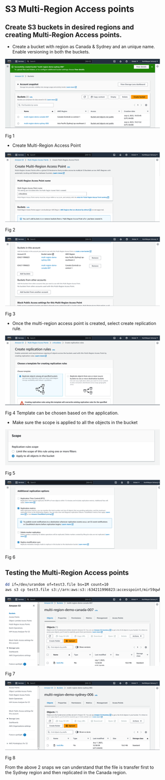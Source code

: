 # S3 Multi-Region Access points

## Create S3 buckets in desired regions and creating Multi-Region Access points.

- Create a bucket with region as Canada & Sydney and an unique name. Enable versioning in both the buckets.

![Fig 1](S3%20Multi-Region%20Access%20points%2099fc0ff11311489e8e94db70c46c5a17/Untitled.png)

Fig 1

- Create Multi-Region Access Point

![Fig 2](S3%20Multi-Region%20Access%20points%2099fc0ff11311489e8e94db70c46c5a17/Untitled%201.png)

Fig 2

![Fig 3](S3%20Multi-Region%20Access%20points%2099fc0ff11311489e8e94db70c46c5a17/Untitled%202.png)

Fig 3

- Once the multi-region access point is created, select create replication rule.

![Fig 4 Template can be chosen based on the application.](S3%20Multi-Region%20Access%20points%2099fc0ff11311489e8e94db70c46c5a17/Untitled%203.png)

Fig 4 Template can be chosen based on the application.

- Make sure the scope is applied to all the objects in the bucket

![Fig 5](S3%20Multi-Region%20Access%20points%2099fc0ff11311489e8e94db70c46c5a17/Untitled%204.png)

Fig 5

![Fig 6](S3%20Multi-Region%20Access%20points%2099fc0ff11311489e8e94db70c46c5a17/Untitled%205.png)

Fig 6

## Testing the Multi-Region Access points

```bash
dd if=/dev/urandom of=test3.file bs=1M count=10
aws s3 cp test3.file s3://arn:aws:s3::634211996823:accesspoint/mir59qwhf769m.mrap
```

![Fig 7](S3%20Multi-Region%20Access%20points%2099fc0ff11311489e8e94db70c46c5a17/Untitled%206.png)

Fig 7

![Fig 8](S3%20Multi-Region%20Access%20points%2099fc0ff11311489e8e94db70c46c5a17/Untitled%207.png)

Fig 8

From the above 2 snaps we can understand that the file is transfer first to the Sydney region and then replicated in the Canada region.